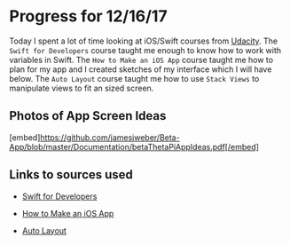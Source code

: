 # Progress for 12/16/17

Today I spent a lot of time looking at iOS/Swift courses from [Udacity](https://www.udacity.com/). The `Swift for Developers` course taught me enough to know how to work with variables in Swift. The `How to Make an iOS App` course taught me how to plan for my app and I created sketches of my interface which I will have below. The `Auto Layout` course taught me how to use `Stack Views` to manipulate views to fit an sized screen. 

## Photos of App Screen Ideas

[embed]https://github.com/jamesjweber/Beta-App/blob/master/Documentation/betaThetaPiAppIdeas.pdf[/embed]

## Links to sources used

* [Swift for Developers](https://www.udacity.com/course/swift-for-developers--ud1025)

* [How to Make an iOS App](https://www.udacity.com/course/how-to-make-an-ios-app--ud607)

* [Auto Layout](https://www.udacity.com/course/auto-layout--ud1026)
